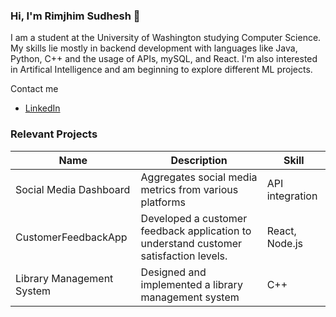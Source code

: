 ### Hi, I'm Rimjhim Sudhesh 👋

<!--
**rimjhimsudhesh/rimjhimsudhesh** is a ✨ _special_ ✨ repository because its `README.md` (this file) appears on your GitHub profile.

Here are some ideas to get you started:

- 🔭 I’m currently working on ...
- 🌱 I’m currently learning ...
- 👯 I’m looking to collaborate on ...
- 🤔 I’m looking for help with ...
- 💬 Ask me about ...
- 📫 How to reach me: ...
- 😄 Pronouns: ...
- ⚡ Fun fact: ...
-->
I am a student at the University of Washington studying Computer Science. My skills lie mostly in backend development with languages like Java, Python, C++ and the usage of APIs, mySQL, and React. I'm also interested in Artifical Intelligence and am beginning to explore different ML projects. 

Contact me 
- [LinkedIn](www.linkedin.com/in/rimjhim-sudhesh)

### Relevant Projects

| Name          | Description | Skill |
| ------------- | ------------- | -------------
| Social Media Dashboard  | Aggregates social media metrics from various platforms  | API integration |
| CustomerFeedbackApp  | Developed a customer feedback application to understand customer satisfaction levels.  | React, Node.js |
| Library Management System | Designed and implemented a library management system | C++ |

